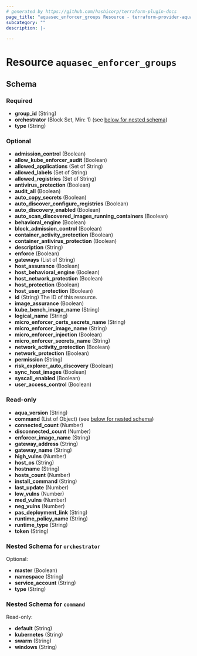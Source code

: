 ```yaml
---
# generated by https://github.com/hashicorp/terraform-plugin-docs
page_title: "aquasec_enforcer_groups Resource - terraform-provider-aquasec"
subcategory: ""
description: |-
  
---
```


# Resource `aquasec_enforcer_groups`





<!-- schema generated by tfplugindocs -->
## Schema

### Required

- **group_id** (String)
- **orchestrator** (Block Set, Min: 1) (see [below for nested schema](#nestedblock--orchestrator))
- **type** (String)

### Optional

- **admission_control** (Boolean)
- **allow_kube_enforcer_audit** (Boolean)
- **allowed_applications** (Set of String)
- **allowed_labels** (Set of String)
- **allowed_registries** (Set of String)
- **antivirus_protection** (Boolean)
- **audit_all** (Boolean)
- **auto_copy_secrets** (Boolean)
- **auto_discover_configure_registries** (Boolean)
- **auto_discovery_enabled** (Boolean)
- **auto_scan_discovered_images_running_containers** (Boolean)
- **behavioral_engine** (Boolean)
- **block_admission_control** (Boolean)
- **container_activity_protection** (Boolean)
- **container_antivirus_protection** (Boolean)
- **description** (String)
- **enforce** (Boolean)
- **gateways** (List of String)
- **host_assurance** (Boolean)
- **host_behavioral_engine** (Boolean)
- **host_network_protection** (Boolean)
- **host_protection** (Boolean)
- **host_user_protection** (Boolean)
- **id** (String) The ID of this resource.
- **image_assurance** (Boolean)
- **kube_bench_image_name** (String)
- **logical_name** (String)
- **micro_enforcer_certs_secrets_name** (String)
- **micro_enforcer_image_name** (String)
- **micro_enforcer_injection** (Boolean)
- **micro_enforcer_secrets_name** (String)
- **network_activity_protection** (Boolean)
- **network_protection** (Boolean)
- **permission** (String)
- **risk_explorer_auto_discovery** (Boolean)
- **sync_host_images** (Boolean)
- **syscall_enabled** (Boolean)
- **user_access_control** (Boolean)

### Read-only

- **aqua_version** (String)
- **command** (List of Object) (see [below for nested schema](#nestedatt--command))
- **connected_count** (Number)
- **disconnected_count** (Number)
- **enforcer_image_name** (String)
- **gateway_address** (String)
- **gateway_name** (String)
- **high_vulns** (Number)
- **host_os** (String)
- **hostname** (String)
- **hosts_count** (Number)
- **install_command** (String)
- **last_update** (Number)
- **low_vulns** (Number)
- **med_vulns** (Number)
- **neg_vulns** (Number)
- **pas_deployment_link** (String)
- **runtime_policy_name** (String)
- **runtime_type** (String)
- **token** (String)

<a id="nestedblock--orchestrator"></a>
### Nested Schema for `orchestrator`

Optional:

- **master** (Boolean)
- **namespace** (String)
- **service_account** (String)
- **type** (String)


<a id="nestedatt--command"></a>
### Nested Schema for `command`

Read-only:

- **default** (String)
- **kubernetes** (String)
- **swarm** (String)
- **windows** (String)